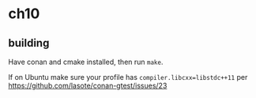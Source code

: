 # ch10

## building

Have conan and cmake installed, then run `make`.

If on Ubuntu make sure your profile has `compiler.libcxx=libstdc++11`
per https://github.com/lasote/conan-gtest/issues/23
